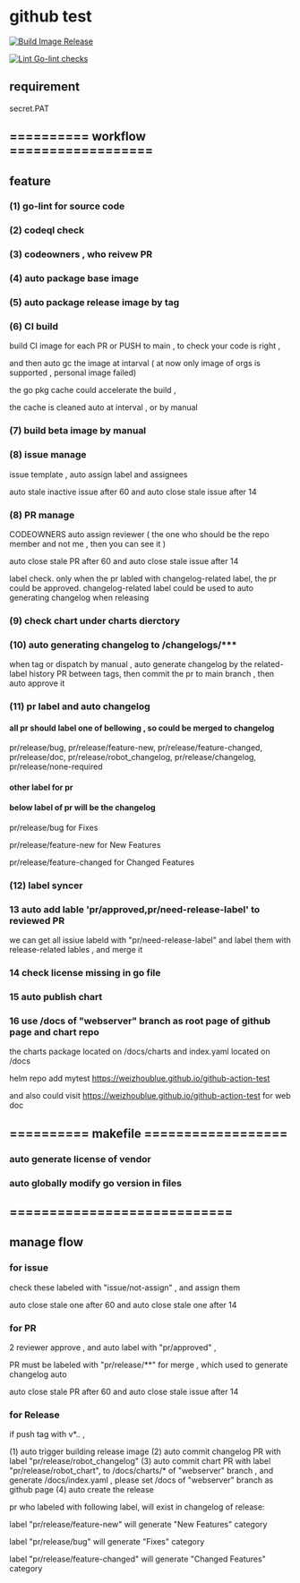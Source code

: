# github test

[![Build Image Release](https://github.com/spidernet-io/spiderpool/actions/workflows/build-release-image.yaml/badge.svg)](https://github.com/spidernet-io/spiderpool/actions/workflows/build-release-image.yaml)

[![Lint Go-lint checks](https://github.com/spidernet-io/spiderpool/actions/workflows/lint-golang.yaml/badge.svg)](https://github.com/spidernet-io/spiderpool/actions/workflows/lint-golang.yaml)

## requirement

secret.PAT

## ========== workflow ==================

## feature

### (1) go-lint for source code

### (2) codeql check

### (3) codeowners , who reivew PR

### (4) auto package base image

### (5) auto package release image by tag

### (6) CI build

build CI image for each PR or PUSH to main , to check your code is right ,

and then auto gc the image at intarval ( at now only image of orgs is supported , personal image failed)

the go pkg cache could accelerate the build ,

the cache is cleaned auto at interval , or by manual

### (7) build beta image by manual

### (8) issue manage

issue template , auto assign label and assignees

auto stale inactive issue after 60 and auto close stale issue after 14

### (8) PR manage

CODEOWNERS auto assign reviewer ( the one who should be the repo member and not me , then you can see it )

auto close stale PR after 60 and auto close stale issue after 14

label check. only when the pr labled with changelog-related label, the pr could be approved.
changelog-related label could be used to auto generating changelog when releasing

### (9) check chart under charts dierctory

### (10) auto generating changelog to /changelogs/***

when tag or dispatch by manual , auto generate changelog by the related-label history PR between tags,
then commit the pr to main branch , then auto approve it

### (11) pr label and auto changelog

#### all pr should label one of bellowing , so could be merged to changelog

pr/release/bug, pr/release/feature-new, pr/release/feature-changed,
pr/release/doc, pr/release/robot_changelog, pr/release/changelog,
pr/release/none-required

#### other label for pr

#### below label of pr will be the changelog

pr/release/bug for Fixes

pr/release/feature-new for New Features

pr/release/feature-changed for Changed Features

### (12) label syncer

### 13 auto add lable 'pr/approved,pr/need-release-label' to reviewed PR

we can get all issiue labeld with "pr/need-release-label"
and label them with release-related lables , and merge it

### 14 check license missing in go file

### 15 auto publish chart

### 16 use /docs of "webserver" branch as root page of github page and chart repo

the charts package located on /docs/charts and index.yaml located on /docs

helm repo add mytest  <https://weizhoublue.github.io/github-action-test>

and also could visit  <https://weizhoublue.github.io/github-action-test> for web doc

## ========== makefile ==================

### auto generate license of vendor

### auto globally modify go version in files

## ============================

## manage flow

### for issue

check these labeled with "issue/not-assign" , and assign them

auto close stale one after 60 and auto close stale one after 14

### for PR

2 reviewer approve , and auto label with "pr/approved" ,

PR must be labeled with "pr/release/**" for merge , which used to generate changelog auto

auto close stale PR after 60 and auto close stale issue after 14

### for Release

if push tag with v*.*.* ,

(1) auto trigger building release image
(2) auto commit changelog PR with label "pr/release/robot_changelog"
(3) auto commit chart PR with label "pr/release/robot_chart", to /docs/charts/* of "webserver" branch , and generate /docs/index.yaml , please set /docs of "webserver" branch as github page
(4) auto create the release

pr who labeled with following label, will exist in changelog of release:

label "pr/release/feature-new" will generate "New Features" category

label "pr/release/bug" will generate "Fixes" category

label "pr/release/feature-changed" will generate "Changed Features" category
